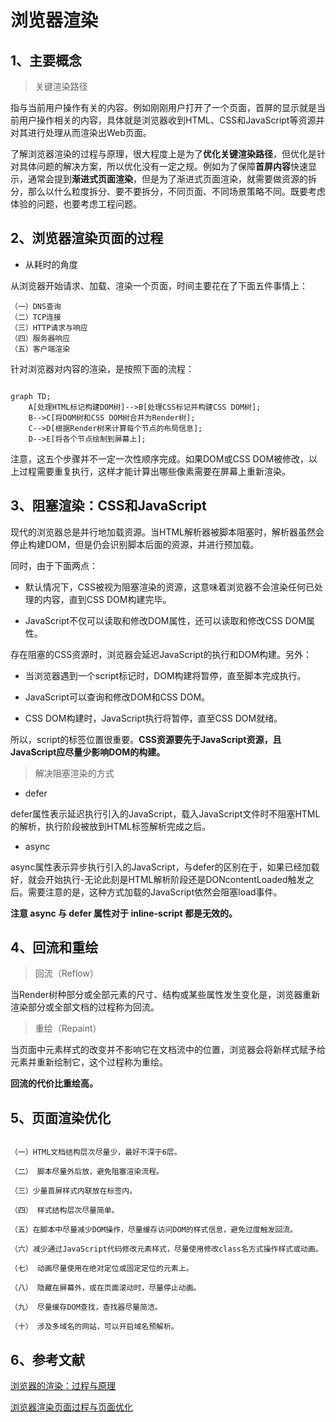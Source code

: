 # 浏览器渲染

## 1、主要概念

> 关键渲染路径

指与当前用户操作有关的内容。例如刚刚用户打开了一个页面，首屏的显示就是当前用户操作相关的内容，具体就是浏览器收到HTML、CSS和JavaScript等资源并对其进行处理从而渲染出Web页面。

了解浏览器渲染的过程与原理，很大程度上是为了**优化关键渲染路径**，但优化是针对具体问题的解决方案，所以优化没有一定之规。例如为了保障**首屏内容**快速显示，通常会提到**渐进式页面渲染**，但是为了渐进式页面渲染，就需要做资源的拆分，那么以什么粒度拆分、要不要拆分，不同页面、不同场景策略不同。既要考虑体验的问题，也要考虑工程问题。

## 2、浏览器渲染页面的过程

- 从耗时的角度

从浏览器开始请求、加载、渲染一个页面，时间主要花在了下面五件事情上：

```
（一）DNS查询
（二）TCP连接
（三）HTTP请求与响应
（四）服务器响应
（五）客户端渲染
```

针对浏览器对内容的渲染，是按照下面的流程：

```mermaid

graph TD;
    A[处理HTML标记构建DOM树]-->B[处理CSS标记并构建CSS DOM树];
    B-->C[将DOM树和CSS DOM树合并为Render树];
    C-->D[根据Render树来计算每个节点的布局信息];
    D-->E[将各个节点绘制到屏幕上];

```

注意，这五个步骤并不一定一次性顺序完成。如果DOM或CSS DOM被修改，以上过程需要重复执行，这样才能计算出哪些像素需要在屏幕上重新渲染。

## 3、阻塞渲染：CSS和JavaScript

现代的浏览器总是并行地加载资源。当HTML解析器被脚本阻塞时，解析器虽然会停止构建DOM，但是仍会识别脚本后面的资源，并进行预加载。

同时，由于下面两点：

- 默认情况下，CSS被视为阻塞渲染的资源，这意味着浏览器不会渲染任何已处理的内容，直到CSS DOM构建完毕。

- JavaScript不仅可以读取和修改DOM属性，还可以读取和修改CSS DOM属性。

存在阻塞的CSS资源时，浏览器会延迟JavaScript的执行和DOM构建。另外：

- 当浏览器遇到一个script标记时，DOM构建将暂停，直至脚本完成执行。

- JavaScript可以查询和修改DOM和CSS DOM。

- CSS DOM构建时，JavaScript执行将暂停，直至CSS DOM就绪。

所以，script的标签位置很重要。**CSS资源要先于JavaScript资源，且JavaScript应尽量少影响DOM的构建。**

> 解决阻塞渲染的方式

- defer

defer属性表示延迟执行引入的JavaScript，载入JavaScript文件时不阻塞HTML的解析，执行阶段被放到HTML标签解析完成之后。

- async

async属性表示异步执行引入的JavaScript，与defer的区别在于，如果已经加载好，就会开始执行-无论此刻是HTML解析阶段还是DONcontentLoaded触发之后。需要注意的是，这种方式加载的JavaScript依然会阻塞load事件。


**注意 async 与 defer 属性对于 inline-script 都是无效的。**

## 4、回流和重绘

> 回流（Reflow）

当Render树种部分或全部元素的尺寸、结构或某些属性发生变化是，浏览器重新渲染部分或全部文档的过程称为回流。

> 重绘（Repaint）

当页面中元素样式的改变并不影响它在文档流中的位置，浏览器会将新样式赋予给元素并重新绘制它，这个过程称为重绘。

**回流的代价比重绘高。**

## 5、页面渲染优化

```

（一）HTML文档结构层次尽量少，最好不深于6层。

（二） 脚本尽量外后放，避免阻塞渲染流程。

（三）少量首屏样式内联放在标签内。

（四） 样式结构层次尽量简单。

（五）在脚本中尽量减少DOM操作，尽量缓存访问DOM的样式信息，避免过度触发回流。

（六）减少通过JavaScript代码修改元素样式，尽量使用修改class名方式操作样式或动画。

（七） 动画尽量使用在绝对定位或固定定位的元素上。

（八） 隐藏在屏幕外，或在页面滚动时，尽量停止动画。

（九） 尽量缓存DOM查找，查找器尽量简洁。

（十） 涉及多域名的网站，可以开启域名预解析。

```

## 6、参考文献

[浏览器的渲染：过程与原理](https://juejin.im/entry/59e1d31f51882578c3411c77)

[浏览器渲染页面过程与页面优化](https://segmentfault.com/a/1190000010298038)